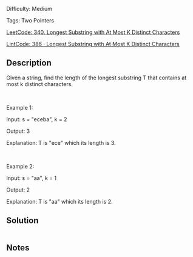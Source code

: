 Difficulty: Medium

Tags: Two Pointers

[LeetCode: 340. Longest Substring with At Most K Distinct Characters](https://leetcode.com/problems/longest-substring-with-at-most-k-distinct-characters/)

[LintCode: 386 · Longest Substring with At Most K Distinct Characters](https://lintcode.com/problem/386 )

## Description 
Given a string, find the length of the longest substring T that contains at most k distinct characters.

 


Example 1:

Input: s = "eceba", k = 2 

Output: 3

Explanation: T is "ece" which its length is 3.

 


Example 2:

Input: s = "aa", k = 1

Output: 2

Explanation: T is "aa" which its length is 2.

## Solution 
 ```python 

 ``` 
## Notes